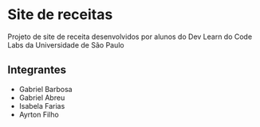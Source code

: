 # Site de receitas

Projeto de site de receita desenvolvidos por alunos do Dev Learn do Code Labs da Universidade de São Paulo

## Integrantes
* Gabriel Barbosa
* Gabriel Abreu
* Isabela Farias
* Ayrton Filho

